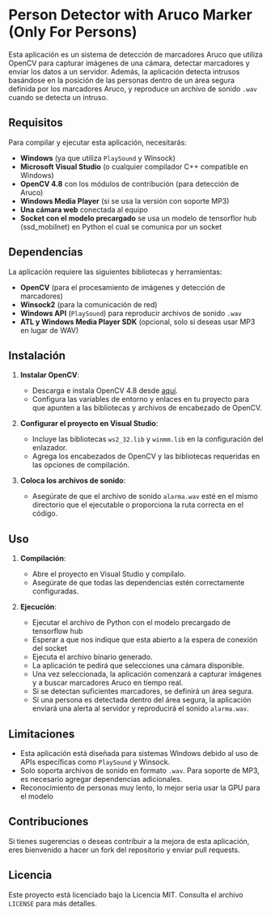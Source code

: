 # Person Detector with Aruco Marker (Only For Persons)

Esta aplicación es un sistema de detección de marcadores Aruco que utiliza OpenCV para capturar imágenes de una cámara, detectar marcadores y enviar los datos a un servidor. Además, la aplicación detecta intrusos basándose en la posición de las personas dentro de un área segura definida por los marcadores Aruco, y reproduce un archivo de sonido `.wav` cuando se detecta un intruso.

## Requisitos

Para compilar y ejecutar esta aplicación, necesitarás:

- **Windows** (ya que utiliza `PlaySound` y Winsock)
- **Microsoft Visual Studio** (o cualquier compilador C++ compatible en Windows)
- **OpenCV 4.8** con los módulos de contribución (para detección de Aruco)
- **Windows Media Player** (si se usa la versión con soporte MP3)
- **Una cámara web** conectada al equipo
- **Socket con el modelo precargado** se usa un modelo de tensorflor hub (ssd_mobilnet) en Python el cual se comunica por un socket

## Dependencias

La aplicación requiere las siguientes bibliotecas y herramientas:

- **OpenCV** (para el procesamiento de imágenes y detección de marcadores)
- **Winsock2** (para la comunicación de red)
- **Windows API** (`PlaySound`) para reproducir archivos de sonido `.wav`
- **ATL y Windows Media Player SDK** (opcional, solo si deseas usar MP3 en lugar de WAV)

## Instalación

1. **Instalar OpenCV**:
   - Descarga e instala OpenCV 4.8 desde [aquí](https://opencv.org/releases/).
   - Configura las variables de entorno y enlaces en tu proyecto para que apunten a las bibliotecas y archivos de encabezado de OpenCV.

2. **Configurar el proyecto en Visual Studio**:
   - Incluye las bibliotecas `ws2_32.lib` y `winmm.lib` en la configuración del enlazador.
   - Agrega los encabezados de OpenCV y las bibliotecas requeridas en las opciones de compilación.

3. **Coloca los archivos de sonido**:
   - Asegúrate de que el archivo de sonido `alarma.wav` esté en el mismo directorio que el ejecutable o proporciona la ruta correcta en el código.

## Uso

1. **Compilación**:
   - Abre el proyecto en Visual Studio y compílalo.
   - Asegúrate de que todas las dependencias estén correctamente configuradas.

3. **Ejecución**:
   - Ejecutar el archivo de Python con el modelo precargado de tensorflow hub
   - Esperar a que nos indique que esta abierto a la espera de conexión del socket
   - Ejecuta el archivo binario generado.
   - La aplicación te pedirá que selecciones una cámara disponible.
   - Una vez seleccionada, la aplicación comenzará a capturar imágenes y a buscar marcadores Aruco en tiempo real.
   - Si se detectan suficientes marcadores, se definirá un área segura.
   - Si una persona es detectada dentro del área segura, la aplicación enviará una alerta al servidor y reproducirá el sonido `alarma.wav`.


## Limitaciones

- Esta aplicación está diseñada para sistemas Windows debido al uso de APIs específicas como `PlaySound` y Winsock.
- Solo soporta archivos de sonido en formato `.wav`. Para soporte de MP3, es necesario agregar dependencias adicionales.
- Reconocimiento de personas muy lento, lo mejor seria usar la GPU para el modelo

## Contribuciones

Si tienes sugerencias o deseas contribuir a la mejora de esta aplicación, eres bienvenido a hacer un fork del repositorio y enviar pull requests.

## Licencia

Este proyecto está licenciado bajo la Licencia MIT. Consulta el archivo `LICENSE` para más detalles.

